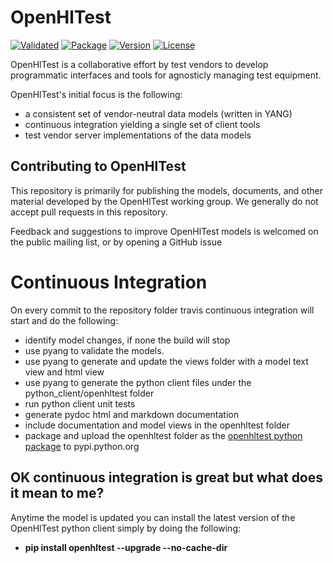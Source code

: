 # OpenHlTest
[![Validated](https://travis-ci.org/OpenHLTest/data-models.svg?branch=master)](https://travis-ci.org/OpenHLTest/data-models)
[![Package](https://img.shields.io/pypi/v/openhltest.svg)](https://pypi.org/project/openhltest)
[![Version](https://img.shields.io/pypi/pyversions/openhltest.svg)](https://pypi.org/project/openhltest)
[![License](https://img.shields.io/badge/license-MIT-green.svg)](https://en.wikipedia.org/wiki/MIT_License)

OpenHlTest is a collaborative effort by test vendors to develop programmatic interfaces and tools for agnosticly managing test equipment.  

OpenHlTest's initial focus is the following:
- a consistent set of vendor-neutral data models (written in YANG)
- continuous integration yielding a single set of client tools
- test vendor server implementations of the data models

## Contributing to OpenHlTest
This repository is primarily for publishing the models, documents, and other material developed by the OpenHlTest working group. We generally do not accept pull requests in this repository.

Feedback and suggestions to improve OpenHlTest models is welcomed on the public mailing list, or by opening a GitHub issue

# Continuous Integration
On every commit to the repository folder travis continuous integration will start and do the following:
- identify model changes, if none the build will stop
- use pyang to validate the models.
- use pyang to generate and update the views folder with a model text view and html view
- use pyang to generate the python client files under the python_client/openhltest folder
- run python client unit tests
- generate pydoc html and markdown documentation
- include documentation and model views in the openhltest folder
- package and upload the openhltest folder as the [openhltest python package](https://pypi.org/project/openhltest/) to pypi.python.org

## OK continuous integration is great but what does it mean to me?
Anytime the model is updated you can install the latest version of the OpenHlTest python client simply by doing the following:  
- **pip install openhltest --upgrade --no-cache-dir**
